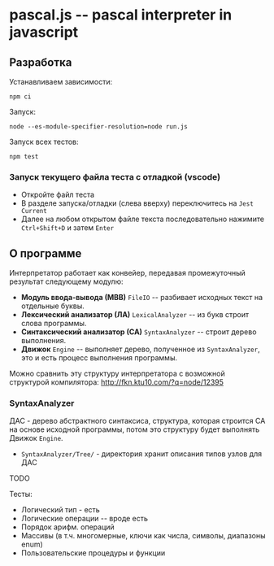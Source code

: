 # pascal.js -- pascal interpreter in javascript

## Разработка

Устанавливаем зависимости:

```shell
npm ci
```

Запуск:

```shell
node --es-module-specifier-resolution=node run.js 
```

Запуск всех тестов:

```shell
npm test
```
### Запуск текущего файла теста с отладкой (vscode)

* Откройте файл теста
* В разделе запуска/отладки (слева вверху) переключитесь на `Jest Current`
* Далее на любом открытом файле текста последовательно нажимите `Ctrl+Shift+D` и затем `Enter`


## О программе 

Интерпретатор работает как конвейер, передавая промежуточный результат следующему модулю:
* **Модуль ввода-вывода (МВВ)** `FileIO` -- разбивает исходных текст на отдельные буквы.
* **Лексический анализатор (ЛА)** `LexicalAnalyzer` -- из букв строит слова программы.
* **Синтаксический анализатор (СА)** `SyntaxAnalyzer` -- строит дерево выполнения.
* **Движок** `Engine` -- выполняет дерево, полученное из `SyntaxAnalyzer`, это и есть процесс выполнения программы.

Можно сравнить эту структуру интерпретатора с возможной структурой компилятора: http://fkn.ktu10.com/?q=node/12395


### SyntaxAnalyzer

ДАС - дерево абстрактного синтаксиса, структура, которая строится СА на основе исходной программы, 
потом это структуру будет выполнять Движок `Engine`.

* `SyntaxAnalyzer/Tree/` - директория хранит описания типов узлов для ДАС

TODO

 Тесты:
 * Логический тип - есть
 * Логические операции -- вроде есть
 * Порядок арифм. операций
 * Массивы (в т.ч. многомерные, ключи как числа, символы, диапазоны enum)
 * Пользовательские процедуры и функции 
 
